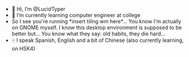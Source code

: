 - 👋 Hi, I’m @LucidTyper
- 🌱 I’m currently learning computer engineer at college
- So I see you're running \*insert tiling wm here\*... You know I'm actually on GNOME myself. I know this desktop environment is supposed to be better but... You know what they say: old habits, they die hard...
- 🀄 I speak Spanish, English and a bit of Chinese (also currently learning, on HSK4)
